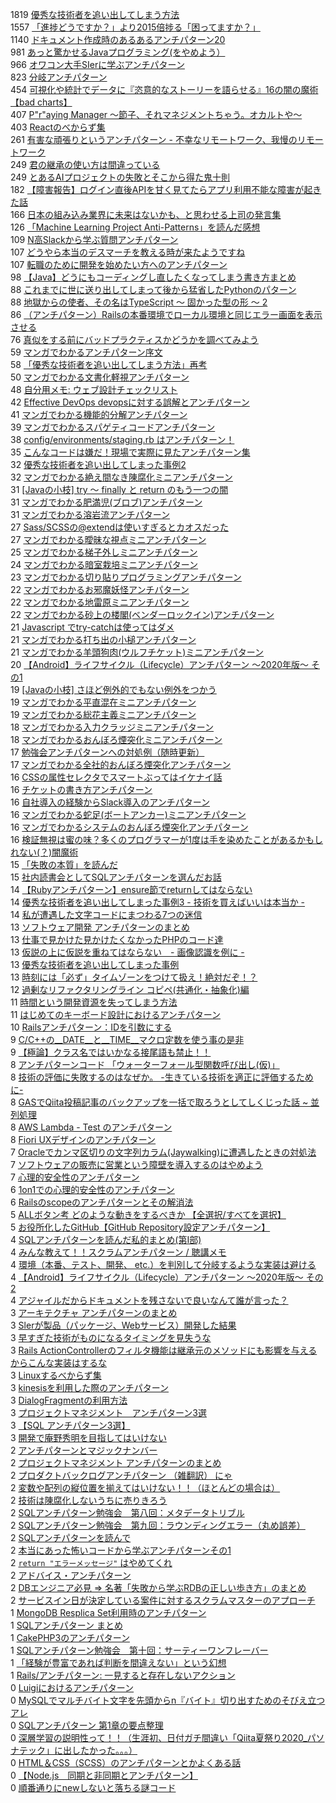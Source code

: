 1819 [優秀な技術者を追い出してしまう方法](https://qiita.com/nonbiri15/items/961543c6460432289a02)  
1557 [「進捗どうですか？」より2015倍捗る「困ってますか？」](https://qiita.com/tatesuke/items/fd5483be1b72727d3d34)  
1140 [ドキュメント作成時のあるあるアンチパターン20](https://qiita.com/tamikura@github/items/625b94b6046113403728)  
981 [あっと驚かせるJavaプログラミング(をやめよう）](https://qiita.com/tatesuke/items/36924274f043f37a391f)  
966 [オワコン大手SIerに学ぶアンチパターン](https://qiita.com/okaponta_/items/e7a60bc897965943e0a0)  
823 [分岐アンチパターン](https://qiita.com/pakkun/items/9bef9132f168ba0befd7)  
454 [可視化や統計でデータに『恣意的なストーリーを語らせる』16の闇の魔術【bad charts】](https://qiita.com/Ringa_hyj/items/a938ec99d0fde052837e)  
407 [P"r"aying Manager ～節子、それマネジメントちゃう。オカルトや～](https://qiita.com/gakuri/items/1d2e91afb662dcc201f8)  
403 [Reactのべからず集](https://qiita.com/jkr_2255/items/041f238a940f923e4dfc)  
261 [有害な頑張りというアンチパターン - 不幸なリモートワーク、我慢のリモートワーク](https://qiita.com/e99h2121/items/cf6532f7fdce0fc38975)  
249 [君の継承の使い方は間違っている](https://qiita.com/tonluqclml/items/c0110098722763caa556)  
249 [とあるAIプロジェクトの失敗とそこから得た鬼十則](https://qiita.com/bezilla/items/2744e61d49a5c7099948)  
182 [【障害報告】ログイン直後APIを甘く見てたらアプリ利用不能な障害が起きた話](https://qiita.com/kashitaka1118/items/d21aaf6db026529cb594)  
166 [日本の組み込み業界に未来はないかも、と思わせる上司の発言集](https://qiita.com/chibo/items/5e15a83ff8a36481f0a5)  
126 [「Machine Learning Project Anti-Patterns」を読んだ感想](https://qiita.com/conta_/items/6989ac06d276bdd49b52)  
109 [N高Slackから学ぶ質問アンチパターン](https://qiita.com/yuzuy/items/4a70f0519fa1042d307f)  
107 [どうやら本当のデスマーチを教える時が来たようですね](https://qiita.com/tanakahisateru/items/812fd9128259b6c5dfd9)  
107 [転職のために開発を始めたい方へのアンチパターン](https://qiita.com/tomotakasg/items/15e845ceb90ed71efc1f)  
98 [【Java】どうにもコーディングし直したくなってしまう書き方まとめ](https://qiita.com/chooyan_eng/items/7a2555abedc607e777f0)  
88 [これまでに世に送り出してしまって後から猛省したPythonのパターン](https://qiita.com/m_nabeta/items/0a8efc30d8d9a5808b91)  
88 [地獄からの使者、その名はTypeScript ～ 固かった型の形 ～ 2](https://qiita.com/SoraKumo/items/67a967bff996c3efb091)  
86 [（アンチパターン）Railsの本番環境でローカル環境と同じエラー画面を表示させる](https://qiita.com/jnchito/items/9d4ca74c678eaf799b3a)  
76 [真似をする前にバッドプラクティスかどうかを調べてみよう](https://qiita.com/n_slender/items/3be36b3dc7451e230e95)  
59 [マンガでわかるアンチパターン序文](https://qiita.com/tanakahisateru/items/551714d6970eb7c6b276)  
58 [「優秀な技術者を追い出してしまう方法」再考](https://qiita.com/nonbiri15/items/e46428273503c9858c92)  
50 [マンガでわかる文書化軽視アンチパターン](https://qiita.com/tanakahisateru/items/5dcc01f63df4c2a33dc1)  
48 [自分用メモ: ウェブ設計チェックリスト](https://qiita.com/ucan-lab/items/85ddbd8948002e3e28b1)  
42 [Effective DevOps devopsに対する誤解とアンチパターン](https://qiita.com/yutachaos/items/a608dfe0a84c914d273d)  
41 [マンガでわかる機能的分解アンチパターン](https://qiita.com/tanakahisateru/items/af14eab2b214382bdf33)  
39 [マンガでわかるスパゲティコードアンチパターン](https://qiita.com/tanakahisateru/items/30f7a9ddf01f46fa7c08)  
38 [config/environments/staging.rb はアンチパターン！](https://qiita.com/tonluqclml/items/196280783bbefbd9ac76)  
35 [こんなコードは嫌だ！現場で実際に見たアンチパターン集](https://qiita.com/dhirabayashi/items/413edd4caf4f89730d7a)  
32 [優秀な技術者を追い出してしまった事例2](https://qiita.com/nonbiri15/items/807da07e1e04149b10ed)  
32 [マンガでわかる絶え間なき陳腐化ミニアンチパターン](https://qiita.com/tanakahisateru/items/1396cb33823f9c21df7d)  
31 [[Javaの小枝] try ～ finally と return のもう一つの闇](https://qiita.com/KIchiro/items/667fbfb63d2c94902e95)  
31 [マンガでわかる肥満児(ブロブ)アンチパターン](https://qiita.com/tanakahisateru/items/4069dd4a33853c9cb14f)  
31 [マンガでわかる溶岩流アンチパターン](https://qiita.com/tanakahisateru/items/2a191a6dafaab563f033)  
27 [Sass/SCSSの@extendは使いすぎるとカオスだった](https://qiita.com/y_hokkey/items/a746219dd688e18ac795)  
27 [マンガでわかる曖昧な視点ミニアンチパターン](https://qiita.com/tanakahisateru/items/b4fee2b22ef2cd071c69)  
25 [マンガでわかる梯子外しミニアンチパターン](https://qiita.com/tanakahisateru/items/dc014719333c211ef5b1)  
24 [マンガでわかる暗室栽培ミニアンチパターン](https://qiita.com/tanakahisateru/items/cfb8fa6716a9ab3ab15d)  
23 [マンガでわかる切り貼りプログラミングアンチパターン](https://qiita.com/tanakahisateru/items/cf2d8f0972a794b74d99)  
22 [マンガでわかるお邪魔妖怪アンチパターン](https://qiita.com/tanakahisateru/items/ae922b63d88531f7dc27)  
22 [マンガでわかる地雷原ミニアンチパターン](https://qiita.com/tanakahisateru/items/c22c125ba088be0a232a)  
22 [マンガでわかる砂上の楼閣(ベンダーロックイン)アンチパターン](https://qiita.com/tanakahisateru/items/3855ab2b2516ceb5ff8a)  
21 [Javascript でtry-catchは使ってはダメ](https://qiita.com/Azumaxoid/items/27d5cbc48352d9108ae8)  
21 [マンガでわかる打ち出の小槌アンチパターン](https://qiita.com/tanakahisateru/items/b2215aec56eb9b856b49)  
21 [マンガでわかる羊頭狗肉(ウルフチケット)ミニアンチパターン](https://qiita.com/tanakahisateru/items/514d60a0bf86c5694697)  
20 [【Android】ライフサイクル（Lifecycle）アンチパターン 〜2020年版〜 その1](https://qiita.com/HanaleiMoon/items/da804b1eb37eea89c53c)  
19 [[Javaの小枝] さほど例外的でもない例外をつかう](https://qiita.com/KIchiro/items/bb3f32a7a1e888291ef0)  
19 [マンガでわかる平直混在ミニアンチパターン](https://qiita.com/tanakahisateru/items/510949ab5e8729969fc0)  
19 [マンガでわかる総花主義ミニアンチパターン](https://qiita.com/tanakahisateru/items/755084e9e61ca72dcf23)  
18 [マンガでわかる入力クラッジミニアンチパターン](https://qiita.com/tanakahisateru/items/64e43e61fce0a1fbde84)  
18 [マンガでわかるおんぼろ煙突化ミニアンチパターン](https://qiita.com/tanakahisateru/items/a6b60de98acdddb2229a)  
17 [勉強会アンチパターンへの対処例（随時更新）](https://qiita.com/nh321/items/bb87788038e430251c7f)  
17 [マンガでわかる全社的おんぼろ煙突化アンチパターン](https://qiita.com/tanakahisateru/items/86f55fde4066db1279e3)  
16 [CSSの属性セレクタでスマートぶってはイケナイ話](https://qiita.com/yd_niku/items/5f77374e301ae2ae3542)  
16 [チケットの書き方アンチパターン](https://qiita.com/1000k/items/8c5b8a5d712992f4402a)  
16 [自社導入の経験からSlack導入のアンチパターン](https://qiita.com/comefigo/items/d9c1c4051b55b99c9509)  
16 [マンガでわかる蛇足(ボートアンカー)ミニアンチパターン](https://qiita.com/tanakahisateru/items/b0a6193615af08f19743)  
16 [マンガでわかるシステムのおんぼろ煙突化アンチパターン](https://qiita.com/tanakahisateru/items/6c6b23246a8ed9f1797d)  
16 [検証無視は蜜の味？多くのプログラマーが1度は手を染めたことがあるかもしれない(？)闇魔術](https://qiita.com/thrzn41/items/48f7d1bb83e0f1268005)  
15 [「失敗の本質」を読んだ](https://qiita.com/ymstshinichiro/items/cbeaa78e57557421f5c8)  
15 [社内読書会としてSQLアンチパターンを選んだお話](https://qiita.com/khrd/items/ce96d97ebb0df2df4a27)  
14 [【Rubyアンチパターン】ensure節でreturnしてはならない](https://qiita.com/shinoharat/items/4d389913704a79e835fc)  
14 [優秀な技術者を追い出してしまった事例3 - 技術を買えばいいは本当か -](https://qiita.com/nonbiri15/items/f96da1b219a627202c3f)  
14 [私が遭遇した文字コードにまつわる7つの迷信](https://qiita.com/tonluqclml/items/d4f8274e0292df393b04)  
13 [ソフトウェア開発 アンチパターンのまとめ](https://qiita.com/y_ujitoko/items/db5f05d9d8bab493f181)  
13 [仕事で見かけた見かけたくなかったPHPのコード達](https://qiita.com/dala00/items/c97e1bae6dc9f1a7de41)  
13 [仮説の上に仮説を重ねてはならない　- 画像認識を例に -](https://qiita.com/nonbiri15/items/588def44503c02532267)  
13 [優秀な技術者を追い出してしまった事例](https://qiita.com/nonbiri15/items/687893673d011501d1c0)  
13 [時刻には「必ず」タイムゾーンをつけて扱え！絶対だぞ！？](https://qiita.com/tonluqclml/items/3affc5328d11b60583a9)  
12 [過剰なリファクタリングライン コピペ(共通化・抽象化)編](https://qiita.com/khsk/items/04ed87700fe7ff51838a)  
11 [時間という開発資源を失ってしまう方法](https://qiita.com/nonbiri15/items/d73ab06ed57898053861)  
11 [はじめてのキーボード設計におけるアンチパターン](https://qiita.com/natten/items/da3758f50962dc1a3e93)  
10 [Railsアンチパターン：IDを引数にする](https://qiita.com/tonluqclml/items/a001cf3e187b9b74ff70)  
9 [C/C++の__DATE__と__TIME__マクロ定数を使う事の是非](https://qiita.com/carnage/items/2f3cd91c8ffb8e8c9c4c)  
9 [【極論】クラス名ではいかなる接尾語も禁止！！](https://qiita.com/tonluqclml/items/ea786a0e31afaed921e0)  
8 [アンチパターンコード 「ウォーターフォール型関数呼び出し(仮)」](https://qiita.com/tag1216/items/47816eedc17ae6f92ab7)  
8 [技術の評価に失敗するのはなぜか。 -生きている技術を適正に評価するために-](https://qiita.com/nonbiri15/items/db98e2e6cd81be892298)  
8 [GASでQiita投稿記事のバックアップを一括で取ろうとしてしくじった話 ~ 並列処理](https://qiita.com/khsk/items/98d0926367f6f21227e8)  
8 [AWS Lambda - Test のアンチパターン](https://qiita.com/billthelizard/items/4f517085bc2edadb8609)  
8 [Fiori UXデザインのアンチパターン](https://qiita.com/asai_desita/items/7ea8e30b67b9d785440d)  
7 [Oracleでカンマ区切りの文字列カラム(Jaywalking)に遭遇したときの対処法](https://qiita.com/tlokweng/items/183ca87c32ee0e3caa09)  
7 [ソフトウェアの販売に営業という障壁を導入するのはやめよう](https://qiita.com/nonbiri15/items/2b59255bbdc285ca1e80)  
7 [心理的安全性のアンチパターン](https://qiita.com/momotar47279337/items/3305c4db8c32b638f197)  
6 [1on1での心理的安全性のアンチパターン](https://qiita.com/momotar47279337/items/24317a6c98867da3557d)  
6 [Railsのscopeのアンチパターンとその解消法](https://qiita.com/Seiga/items/e71e9497a395fe61102f)  
5 [ALLボタン考 どのような動きをするべきか 【全選択/すべてを選択】](https://qiita.com/khsk/items/11f49d42823648b5001d)  
5 [お役所化したGitHub【GitHub Repository設定アンチパターン】](https://qiita.com/ngmt83/items/792039c5f9cd07eaa941)  
4 [SQLアンチパターンを読んだ私的まとめ(第I部)](https://qiita.com/kannan_xiao4/items/52ea2d19e9b158363712)  
4 [みんな教えて！！スクラムアンチパターン / 聴講メモ](https://qiita.com/leftouterjoin/items/02f28106d3d6d6010d78)  
4 [環境（本番、テスト、開発、 etc.）を判別して分岐するような実装は避ける](https://qiita.com/m_norii/items/cf9f2f444770ee79b997)  
4 [【Android】ライフサイクル（Lifecycle）アンチパターン 〜2020年版〜 その2](https://qiita.com/HanaleiMoon/items/4735f977b9ef1be8bde2)  
4 [アジャイルだからドキュメントを残さないで良いなんて誰が言った？](https://qiita.com/e99h2121/items/d668cd00ff308a233300)  
3 [アーキテクチャ アンチパターンのまとめ](https://qiita.com/y_ujitoko/items/c381039189656387b8fe)  
3 [Slerが製品（パッケージ、Webサービス）開発した結果](https://qiita.com/comefigo/items/1644b5885c0ecd14af20)  
3 [早すぎた技術がものになるタイミングを見失うな](https://qiita.com/nonbiri15/items/0977c1bb5d75c6eac020)  
3 [Rails ActionControllerのフィルタ機能は継承元のメソッドにも影響を与えるからこんな実装はするな](https://qiita.com/ayies128/items/cbd408c509389b66cc7e)  
3 [Linuxするべからず集](https://qiita.com/mako24/items/a910bfb869dbcbfc1ca5)  
3 [kinesisを利用した際のアンチパターン](https://qiita.com/kuwakuwakuwa/items/7c91cafc9dee18b3c424)  
3 [DialogFragmentの利用方法](https://qiita.com/derakudo/items/15b05250d734f6a1b9d3)  
3 [プロジェクトマネジメント　アンチパターン3選](https://qiita.com/ketman55/items/b11ed3e8dc7b39274fa1)  
3 [【SQL アンチパターン3選】](https://qiita.com/Ueken3pei/items/f7f9f94b73a065d0cfb5)  
3 [開発で庵野秀明を目指してはいけない](https://qiita.com/kadogogick/items/5ec9443076d295196eaf)  
2 [アンチパターンとマジックナンバー](https://qiita.com/Sekky0905/items/9aafe3dbba8edf5fd4b6)  
2 [プロジェクトマネジメント アンチパターンのまとめ](https://qiita.com/y_ujitoko/items/7a67274908905ccfbc47)  
2 [プロダクトバックログアンチパターン （雑翻訳） にゃ](https://qiita.com/YooWaan/items/240305b60c8cf823fd39)  
2 [変数や配列の縦位置を揃えてはいけない！！（ほとんどの場合は）](https://qiita.com/tonluqclml/items/f529618be8e0c8b04cae)  
2 [技術は陳腐化しないうちに売りきろう](https://qiita.com/nonbiri15/items/8e692c57030f496ec3ef)  
2 [SQLアンチパターン勉強会　第八回：メタデータトリブル](https://qiita.com/_kyam/items/ead506faa54f090f715c)  
2 [SQLアンチパターン勉強会　第九回：ラウンディングエラー（丸め誤差）](https://qiita.com/BigA-aka-KATO/items/6e4dd30d3fba5a25774d)  
2 [SQLアンチパターンを読んで](https://qiita.com/rakuruda/items/9288c23dde6d92bdd7cd)  
2 [本当にあった怖いコードから学ぶアンチパターンその1](https://qiita.com/takahashi_kazuki/items/58abd0d948d31d142cf8)  
2 [`return "エラーメッセージ"` はやめてくれ](https://qiita.com/tonluqclml/items/ece97deb7f0b0f85775d)  
2 [アドバイス・アンチパターン](https://qiita.com/omokawa_yasu/items/7d88d25456c34f35602c)  
2 [DBエンジニア必見 => 名著「失敗から学ぶRDBの正しい歩き方」のまとめ](https://qiita.com/Marusoccer/items/836bdc499623e9c71bc9)  
2 [サービスイン日が決定している案件に対するスクラムマスターのアプローチ](https://qiita.com/StrongTea/items/a2a8a40bfbb8ecfe829b)  
1 [MongoDB Resplica Set利用時のアンチパターン](https://qiita.com/kiyotaman/items/b49adc337c8ea4cb5d88)  
1 [SQLアンチパターン まとめ](https://qiita.com/Poru/items/107d9b89c6c7655f6aab)  
1 [CakePHP3のアンチパターン](https://qiita.com/kanryu/items/799aaf8ef6539452a283)  
1 [SQLアンチパターン勉強会　第十回：サーティーワンフレーバー](https://qiita.com/aconit96/items/e3e92a69e168009ff64d)  
1 [「経験が豊富であれば判断を間違えない」という幻想](https://qiita.com/nonbiri15/items/759d2699a7855514a306)  
1 [Rails/アンチパターン:  一見すると存在しないアクション](https://qiita.com/k-shimoji/items/60124ea01732beb0f5e4)  
0 [Luigiにおけるアンチパターン](https://qiita.com/toriumi01/items/d2b419032a9c19b540b3)  
0 [MySQLでマルチバイト文字を先頭からn『バイト』切り出すためのそびえ立つアレ](https://qiita.com/carbonss/items/b8e7b50122f7d44cbf9a)  
0 [SQLアンチパターン 第1章の要点整理](https://qiita.com/ShoheiObata/items/aacea1cc648a524c4bed)  
0 [深層学習の説明性って！！（生涯初、日付ガチ間違い「Qiita夏祭り2020_パソナテック」に出したかった。。。）](https://qiita.com/torinokaijyu/items/30582b708ae4543d69ed)  
0 [HTML＆CSS（SCSS）のアンチパターンとかよくある話](https://qiita.com/HoRNeT2641/items/0bb187738df15e2c37b3)  
0 [【Node.js　同期と非同期とアンチパターン】](https://qiita.com/Ueken3pei/items/356e9dbba68377336eab)  
0 [順番通りにnewしないと落ちる謎コード](https://qiita.com/yamamoto_hiroya/items/14cdeac9e46b2ec64d47)  
